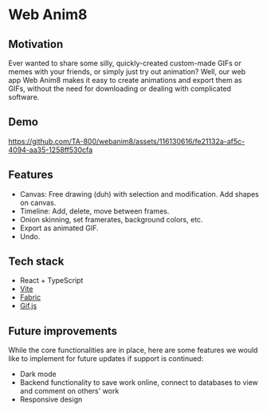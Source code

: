 # Web Anim8

## Motivation 
Ever wanted to share some silly, quickly-created custom-made GIFs or memes with your friends, or simply just try out animation? Well, our web app Web Anim8 makes it easy to create animations and export them as GIFs, without the need for downloading or dealing with complicated software.

## Demo
https://github.com/TA-800/webanim8/assets/116130616/fe21132a-af5c-4094-aa35-1258ff530cfa

## Features
- Canvas: Free drawing (duh) with selection and modification. Add shapes on canvas.
- Timeline: Add, delete, move between frames.
- Onion skinning, set framerates, background colors, etc.
- Export as animated GIF.
- Undo.

## Tech stack
- React + TypeScript
- [Vite](https://vitejs.dev)
- [Fabric](http://jnordberg.github.io/gif.js/)
- [Gif.js](https://github.com/jnordberg/gif.js)

## Future improvements
While the core functionalities are in place, here are some features we would like to implement for future updates if support is continued:

- Dark mode 
- Backend functionality to save work online, connect to databases to view and comment on others' work
- Responsive design

